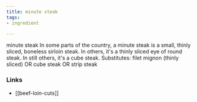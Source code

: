 ```yaml
---
title: minute steak
tags:
- ingredient

---
```

minute steak In some parts of the country, a minute steak is a small, thinly sliced, boneless sirloin steak. In others, it's a thinly sliced eye of round steak. In still others, it's a cube steak. Substitutes: filet mignon (thinly sliced) OR cube steak OR strip steak

### Links

* [[beef-loin-cuts]]

